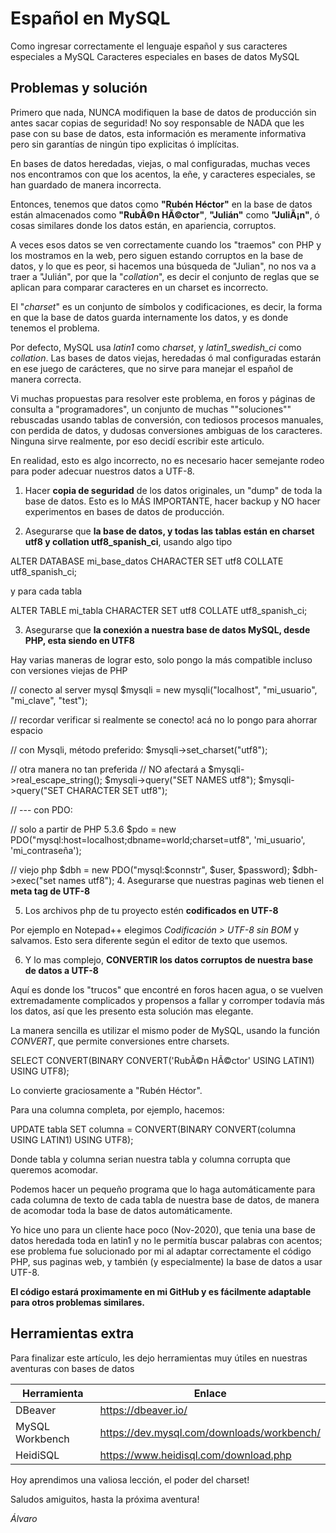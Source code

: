 # Español en MySQL

Como ingresar correctamente el lenguaje español y sus caracteres especiales a MySQL
Caracteres especiales en bases de datos MySQL

## Problemas y solución

Primero que nada, NUNCA modifiquen la base de datos de producción sin antes sacar copias de seguridad! No soy responsable de NADA que les pase con su base de datos, esta información es meramente informativa pero sin garantías de ningún tipo explicitas ó implícitas.

En bases de datos heredadas, viejas, o mal configuradas, muchas veces nos encontramos con que los acentos, la eñe, y caracteres especiales, se han guardado de manera incorrecta.

Entonces, tenemos que datos como **"Rubén Héctor"** en la base de datos están almacenados como **"RubÃ©n HÃ©ctor"**, **"Julián"** como **"JuliÃ¡n"**, ó cosas similares donde los datos están, en apariencia, corruptos.

A veces esos datos se ven correctamente cuando los "traemos" con PHP y los mostramos en la web, pero siguen estando corruptos en la base de datos, y lo que es peor, si hacemos una búsqueda de "Julian", no nos va a traer a "Julián", por que la "*collation*", es decir el conjunto de reglas que se aplican para comparar caracteres en un charset es incorrecto.

El "*charset*" es un conjunto de símbolos y codificaciones, es decir, la forma en que la base de datos guarda internamente los datos, y es donde tenemos el problema.

Por defecto, MySQL usa *latin1* como *charset*, y  *latin1_swedish_ci* como *collation*. Las bases de datos viejas, heredadas ó mal configuradas estarán en ese juego de carácteres, que no sirve para manejar el español de manera correcta.

Vi muchas propuestas para resolver este problema, en foros y páginas de consulta a "programadores", un conjunto de muchas ""soluciones"" rebuscadas usando tablas de conversión, con tediosos procesos manuales, con perdida de datos, y dudosas conversiones ambiguas de los caracteres. Ninguna sirve realmente, por eso decidí escribir este articulo.

En realidad, esto es algo incorrecto, no es necesario hacer semejante rodeo para poder adecuar nuestros datos a UTF-8.

1. Hacer **copia de seguridad** de los datos originales, un "dump" de toda la base de datos. Esto es lo MÁS IMPORTANTE, hacer backup y NO hacer experimentos en bases de datos de producción.

2. Asegurarse que **la base de datos, y todas las tablas están en charset utf8 y collation utf8_spanish_ci**, usando algo tipo

ALTER DATABASE mi_base_datos CHARACTER SET utf8 COLLATE utf8_spanish_ci;

y para cada tabla

ALTER TABLE mi_tabla CHARACTER SET utf8 COLLATE utf8_spanish_ci;

3. Asegurarse que **la conexión a nuestra base de datos MySQL, desde PHP, esta siendo en UTF8**

Hay varias maneras de lograr esto, solo pongo la más compatible incluso con versiones viejas de PHP

// conecto al server mysql
$mysqli = new mysqli("localhost", "mi_usuario", "mi_clave", "test");

// recordar verificar si realmente se conecto! acá no lo pongo para ahorrar espacio

// con Mysqli, método preferido:
$mysqli->set_charset("utf8");

// otra manera no tan preferida
// NO afectará a $mysqli->real_escape_string();
$mysqli->query("SET NAMES utf8");
$mysqli->query("SET CHARACTER SET utf8");

// --- con PDO:

// solo a partir de PHP 5.3.6
$pdo = new PDO("mysql:host=localhost;dbname=world;charset=utf8", 'mi_usuario', 'mi_contraseña');

// viejo php
$dbh = new PDO("mysql:$connstr",  $user, $password);
$dbh->exec("set names utf8");
4. Asegurarse que nuestras paginas web tienen el **meta tag de UTF-8**

<meta charset="utf-8">

5. Los archivos php de tu proyecto estén **codificados en UTF-8**

Por ejemplo en Notepad++ elegimos *Codificación > UTF-8 sin BOM* y salvamos. Esto sera diferente según el editor de texto que usemos.

6. Y lo mas complejo, **CONVERTIR los datos corruptos de nuestra base de datos a UTF-8**

Aquí es donde los "trucos" que encontré en foros hacen agua, o se vuelven extremadamente complicados y propensos a fallar y corromper todavía más los datos, así que les presento esta solución mas elegante.

La manera sencilla es utilizar el mismo poder de MySQL, usando la función *CONVERT*, que permite conversiones entre charsets.

SELECT CONVERT(BINARY CONVERT('RubÃ©n HÃ©ctor' USING LATIN1) USING UTF8);

Lo convierte graciosamente a "Rubén Héctor".

Para una columna completa, por ejemplo, hacemos:

UPDATE tabla SET columna = CONVERT(BINARY CONVERT(columna USING LATIN1) USING UTF8);

Donde tabla y columna serian nuestra tabla y columna corrupta que queremos acomodar.

Podemos hacer un pequeño programa que lo haga automáticamente para cada columna de texto de cada tabla de nuestra base de datos, de manera de acomodar toda la base de datos automáticamente.

Yo hice uno para un cliente hace poco (Nov-2020), que tenia una base de datos heredada toda en latin1 y no le permitía buscar palabras con acentos; ese problema fue solucionado por mi al adaptar correctamente el código PHP, sus paginas web, y también (y especialmente) la base de datos a usar UTF-8.

**El código estará proximamente en mi GitHub y es fácilmente adaptable para otros problemas similares.**

## Herramientas extra

Para finalizar este artículo, les dejo herramientas muy útiles en nuestras aventuras con bases de datos

Herramienta | Enlace
------------|---------------------
DBeaver | https://dbeaver.io/
MySQL Workbench | https://dev.mysql.com/downloads/workbench/
HeidiSQL | https://www.heidisql.com/download.php

Hoy aprendimos una valiosa lección, el poder del charset!

Saludos amiguitos, hasta la próxima aventura!

*Álvaro*
